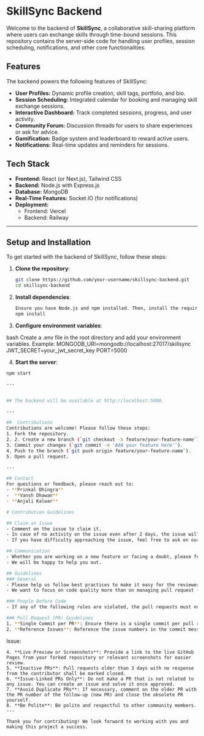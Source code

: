 # SkillSync Backend

Welcome to the backend of **SkillSync**, a collaborative skill-sharing platform where users can exchange skills through time-bound sessions. This repository contains the server-side code for handling user profiles, session scheduling, notifications, and other core functionalities.

## Features

The backend powers the following features of SkillSync:
- **User Profiles:** Dynamic profile creation, skill tags, portfolio, and bio.
- **Session Scheduling:** Integrated calendar for booking and managing skill exchange sessions.
- **Interactive Dashboard:** Track completed sessions, progress, and user activity.
- **Community Forum:** Discussion threads for users to share experiences or ask for advice.
- **Gamification:** Badge system and leaderboard to reward active users.
- **Notifications:** Real-time updates and reminders for sessions.

## Tech Stack

- **Frontend:** React (or Next.js), Tailwind CSS
- **Backend:** Node.js with Express.js
- **Database:** MongoDB
- **Real-Time Features:** Socket.IO (for notifications)
- **Deployment:**
  - Frontend: Vercel
  - Backend: Railway



---

## Setup and Installation

To get started with the backend of SkillSync, follow these steps:

1. **Clone the repository**:

   ```bash
   git clone https://github.com/your-username/skillsync-backend.git
   cd skillsync-backend
2. **Install dependencies**:

   ```bash
   Ensure you have Node.js and npm installed. Then, install the required packages by running:
   npm install
3. **Configure environment variables**:

  
bash
  Create a .env file in the root directory and add your environment variables. Example:
  MONGODB_URI=mongodb://localhost:27017/skillsync
  JWT_SECRET=your_jwt_secret_key
  PORT=5000

4. **Start the server**:

  ```bash
  npm start

---


## The backend will be available at http://localhost:5000.

---

##  Contributions
Contributions are welcome! Please follow these steps:
1. Fork the repository.
2. 2. Create a new branch (`git checkout -b feature/your-feature-name`).
3. Commit your changes (`git commit -m 'Add your feature here'`).
4. Push to the branch (`git push origin feature/your-feature-name`).
5. Open a pull request.

---

## Contact
For questions or feedback, please reach out to:
- **Prinkal Dhingra**
-  **Vansh Dhawan**
- **Anjali Kalwar**  

# Contribution Guidelines

## Claim an Issue
- Comment on the issue to claim it.
- In case of no activity on the issue even after 2 days, the issue will be reassigned.
- If you have difficulty approaching the issue, feel free to ask on our Discord channel.

## Communication
- Whether you are working on a new feature or facing a doubt, please feel free to ask us on our Discord channel.
- We will be happy to help you out.

## Guidelines
### General
- Please help us follow best practices to make it easy for the reviewer as well as the contributor.
- We want to focus on code quality more than on managing pull request (PR) ethics.

### People Before Code
- If any of the following rules are violated, the pull requests must not be rejected. This is to create an easy and joyful onboarding process for new programmers and first-time contributors.

### Pull Request (PR) Guidelines
1. **Single Commit per PR**: Ensure there is a single commit per pull request and name the commit meaningfully. For example: `Adding <your-name> in students/mentors section`.
2. **Reference Issues**: Reference the issue numbers in the commit message if it resolves an open issue. Follow the PR template:
   ```
   Issue: <ISSUE NUMBER>
   ```
4. **Live Preview or Screenshots**: Provide a link to the live GitHub Pages from your forked repository or relevant screenshots for easier review.
5. **Inactive PRs**: Pull requests older than 3 days with no response from the contributor shall be marked closed.
6. **Issue-Linked PRs Only**: Do not make a PR that is not related to any issue. You can create an issue and solve it once approved.
7. **Avoid Duplicate PRs**: If necessary, comment on the older PR with the PR number of the follow-up (new PR) and close the obsolete PR yourself.
8. **Be Polite**: Be polite and respectful to other community members.
---

Thank you for contributing! We look forward to working with you and making this project a success.

